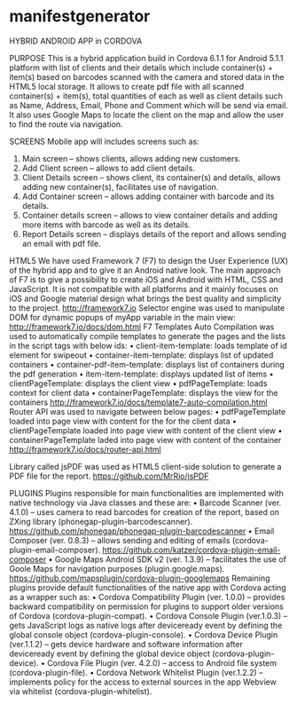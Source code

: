 # manifestgenerator

HYBRID ANDROID APP in CORDOVA

PURPOSE
This is a hybrid application build in Cordova 6.1.1 for Android 5.1.1 platform with list of clients and their details which include container(s) + item(s) based on barcodes scanned with the camera and stored data in the HTML5 local storage.
It allows to create pdf file with all scanned container(s) + item(s), total quantities of each as well as client details such as Name, Address, Email, Phone and Comment which will be send via email.
It also uses Google Maps to locate the client on the map and allow the user to find the route via navigation.

SCREENS
Mobile app will includes screens such as:
1.	Main screen – shows clients, allows adding new customers.
2.	Add Client screen – allows to add client details.
3.	Client Details screen – shows client, its container(s) and details, allows adding new container(s), facilitates use of navigation.
4.	Add Container screen – allows adding container with barcode and its details.
5.	Container details screen – allows to view container details and adding more items with barcode as well as its details.
6.	Report Details screen – displays details of the report and allows sending an email with pdf file.

HTML5
We have used Framework 7 (F7) to design the User Experience (UX) of the hybrid app and to give it an Android native look.
The main approach of F7 is to give a possibility to create iOS and Android with HTML, CSS and JavaScript. It is not compatible with all platforms and it mainly focuses on iOS and Google material design what brings the best quality and simplicity to the project.
http://framework7.io
Selector engine was used to manipulate DOM for dynamic popups of myApp variable in the main view:
http://framework7.io/docs/dom.html
F7 Templates Auto Compilation was used to automatically compile templates to generate the pages and the lists in the script tags with below ids:
•	client-item-template: loads template of id element for swipeout
•	container-item-template: displays list of updated containers
•	container-pdf-item-template: displays list of containers during the pdf generation
•	item-item-template: displays updated list of items
•	clientPageTemplate: displays the client view
•	pdfPageTemplate: loads context for client data
•	containerPageTemplate: displays the view for the containers
http://framework7.io/docs/template7-auto-compilation.html
Router API was used to navigate between below pages:
•	pdfPageTemplate loaded into page view with content for the for the client data
•	clientPageTemplate loaded into page view with content of the client view
•	containerPageTemplate laded into page view with content of the container
http://framework7.io/docs/router-api.html

Library called jsPDF was used as HTML5 client-side solution to generate a PDF file for the report.
https://github.com/MrRio/jsPDF

PLUGINS
Plugins responsible for main functionalities are implemented with native technology via Java classes and these are:
•	Barcode Scanner (ver. 4.1.0) – uses camera to read barcodes for creation of the report, based on ZXing library (phonegap-plugin-barcodescanner).
https://github.com/phonegap/phonegap-plugin-barcodescanner
•	Email Composer (ver. 0.8.3) – allows sending and editing of emails (cordova-plugin-email-composer).
https://github.com/katzer/cordova-plugin-email-composer
•	Google Maps Android SDK v2 (ver. 1.3.9) – facilitates the use of Goole Maps for navigation purposes (plugin.google.maps).
https://github.com/mapsplugin/cordova-plugin-googlemaps
Remaining plugins provide default functionalities of the native app with Cordova acting as a wrapper such as:
•	Cordova Compatibility Plugin (ver. 1.0.0) – provides backward compatibility on permission for plugins to support older versions of Cordova (cordova-plugin-compat).
•	Cordova Console Plugin (ver.1.0.3) – gets JavaScript logs as native logs after deviceready event by defining the global console object (cordova-plugin-console).
•	Cordova Device Plugin (ver.1.1.2) – gets device hardware and software information after deviceready event by defining the global device object (cordova-plugin-device).
•	Cordova File Plugin (ver. 4.2.0) – access to Android file system (cordova-plugin-file).
•	Cordova Network Whitelist Plugin (ver.1.2.2) – implements policy for the access to external sources in the app Webview via whitelist (cordova-plugin-whitelist).
